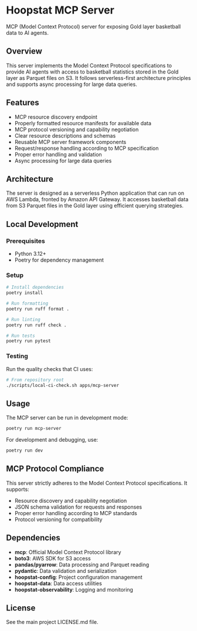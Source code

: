 # Hoopstat MCP Server

MCP (Model Context Protocol) server for exposing Gold layer basketball data to AI agents.

## Overview

This server implements the Model Context Protocol specifications to provide AI agents with access to basketball statistics stored in the Gold layer as Parquet files on S3. It follows serverless-first architecture principles and supports async processing for large data queries.

## Features

- MCP resource discovery endpoint
- Properly formatted resource manifests for available data  
- MCP protocol versioning and capability negotiation
- Clear resource descriptions and schemas
- Reusable MCP server framework components
- Request/response handling according to MCP specification
- Proper error handling and validation
- Async processing for large data queries

## Architecture

The server is designed as a serverless Python application that can run on AWS Lambda, fronted by Amazon API Gateway. It accesses basketball data from S3 Parquet files in the Gold layer using efficient querying strategies.

## Local Development

### Prerequisites

- Python 3.12+
- Poetry for dependency management

### Setup

```bash
# Install dependencies
poetry install

# Run formatting
poetry run ruff format .

# Run linting
poetry run ruff check .

# Run tests
poetry run pytest
```

### Testing

Run the quality checks that CI uses:

```bash
# From repository root
./scripts/local-ci-check.sh apps/mcp-server
```

## Usage

The MCP server can be run in development mode:

```bash
poetry run mcp-server
```

For development and debugging, use:

```bash
poetry run dev
```

## MCP Protocol Compliance

This server strictly adheres to the Model Context Protocol specifications. It supports:

- Resource discovery and capability negotiation
- JSON schema validation for requests and responses
- Proper error handling according to MCP standards
- Protocol versioning for compatibility

## Dependencies

- **mcp**: Official Model Context Protocol library
- **boto3**: AWS SDK for S3 access
- **pandas/pyarrow**: Data processing and Parquet reading
- **pydantic**: Data validation and serialization
- **hoopstat-config**: Project configuration management
- **hoopstat-data**: Data access utilities
- **hoopstat-observability**: Logging and monitoring

## License

See the main project LICENSE.md file.